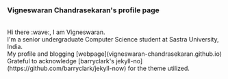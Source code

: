 ### Vigneswaran Chandrasekaran's profile page
</br>
Hi there :wave:, I am Vigneswaran. 
</br>
I'm a senior undergraduate Computer Science student at Sastra University, India. 
</br>
My profile and blogging [webpage](vigneswaran-chandrasekaran.github.io)
</br>
Grateful to acknowledge [barryclark's jekyll-no](https://github.com/barryclark/jekyll-now) for the theme utilized.
